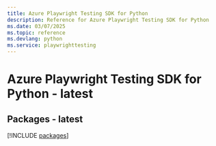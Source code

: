 ```yaml
---
title: Azure Playwright Testing SDK for Python
description: Reference for Azure Playwright Testing SDK for Python
ms.date: 03/07/2025
ms.topic: reference
ms.devlang: python
ms.service: playwrighttesting
---
```

# Azure Playwright Testing SDK for Python - latest
## Packages - latest
[!INCLUDE [packages](playwright-testing-index.md)]